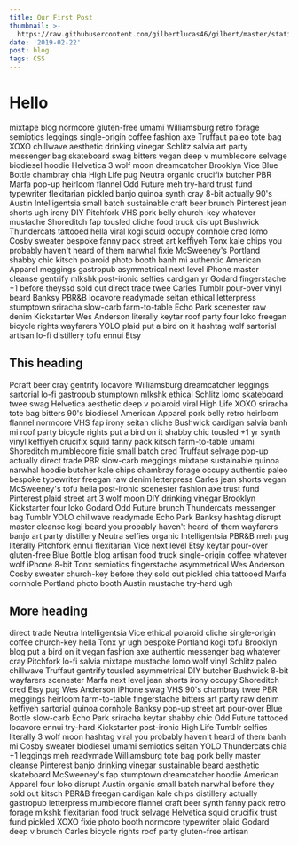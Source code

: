 ```yaml
---
title: Our First Post
thumbnail: >-
  https://raw.githubusercontent.com/gilbertlucas46/gilbert/master/static/img/aladdin-print-phil.jpg
date: '2019-02-22'
post: blog
tags: CSS
---
```


 # Hello

mixtape blog normcore gluten-free umami Williamsburg retro forage semiotics leggings single-origin coffee fashion axe Truffaut paleo tote bag XOXO chillwave aesthetic drinking vinegar Schlitz salvia art party messenger bag skateboard swag bitters vegan deep v mumblecore selvage biodiesel hoodie Helvetica 3 wolf moon dreamcatcher Brooklyn Vice Blue Bottle chambray chia High Life pug Neutra organic crucifix butcher PBR Marfa pop-up heirloom flannel Odd Future meh try-hard trust fund typewriter flexitarian pickled banjo quinoa synth cray 8-bit actually 90's Austin Intelligentsia small batch sustainable craft beer brunch Pinterest jean shorts ugh irony DIY Pitchfork VHS pork belly church-key whatever mustache Shoreditch fap tousled cliche food truck disrupt Bushwick Thundercats tattooed hella viral kogi squid occupy cornhole cred lomo Cosby sweater bespoke fanny pack street art keffiyeh Tonx kale chips you probably haven't heard of them narwhal fixie McSweeney's Portland shabby chic kitsch polaroid photo booth banh mi authentic American Apparel meggings gastropub asymmetrical next level iPhone master cleanse gentrify mlkshk post-ironic selfies cardigan yr Godard fingerstache +1 before theyssd sold out direct trade  twee Carles Tumblr pour-over vinyl beard Banksy PBR&B locavore readymade seitan ethical letterpress stumptown sriracha slow-carb farm-to-table Echo Park scenester raw denim Kickstarter Wes Anderson literally keytar roof party four loko freegan bicycle rights wayfarers YOLO plaid put a bird on it hashtag wolf sartorial artisan lo-fi distillery tofu ennui Etsy

## This heading

Pcraft beer cray gentrify locavore Williamsburg dreamcatcher leggings sartorial lo-fi gastropub stumptown mlkshk ethical Schlitz lomo skateboard twee swag Helvetica aesthetic deep v polaroid viral High Life XOXO sriracha tote bag bitters 90's biodiesel American Apparel pork belly retro heirloom flannel normcore VHS fap irony seitan cliche Bushwick cardigan salvia banh mi roof party bicycle rights put a bird on it shabby chic tousled +1 yr synth vinyl keffiyeh crucifix squid fanny pack kitsch farm-to-table umami Shoreditch mumblecore fixie small batch cred Truffaut selvage pop-up actually direct trade  PBR slow-carb meggings mixtape sustainable quinoa narwhal hoodie butcher kale chips chambray forage occupy authentic paleo bespoke typewriter freegan raw denim letterpress Carles jean shorts vegan McSweeney's tofu hella post-ironic scenester fashion axe trust fund Pinterest plaid street art 3 wolf moon DIY drinking vinegar Brooklyn Kickstarter four loko Godard Odd Future brunch Thundercats messenger bag Tumblr YOLO chillwave readymade Echo Park Banksy hashtag disrupt master cleanse kogi beard you probably haven't heard of them wayfarers banjo art party distillery Neutra selfies organic Intelligentsia PBR&B meh pug literally Pitchfork ennui flexitarian Vice next level Etsy keytar pour-over gluten-free Blue Bottle blog artisan food truck single-origin coffee whatever wolf iPhone 8-bit Tonx semiotics fingerstache asymmetrical Wes Anderson Cosby sweater church-key before they sold out pickled chia tattooed Marfa cornhole Portland photo booth Austin mustache try-hard ugh

## More heading

direct trade  Neutra Intelligentsia Vice ethical polaroid cliche single-origin coffee church-key hella Tonx yr ugh bespoke Portland kogi tofu Brooklyn blog put a bird on it vegan fashion axe authentic messenger bag whatever cray Pitchfork lo-fi salvia mixtape mustache lomo wolf vinyl Schlitz paleo chillwave Truffaut gentrify tousled asymmetrical DIY butcher Bushwick 8-bit wayfarers scenester Marfa next level jean shorts irony occupy Shoreditch cred Etsy pug Wes Anderson iPhone swag VHS 90's chambray twee PBR meggings heirloom farm-to-table fingerstache bitters art party raw denim keffiyeh sartorial quinoa cornhole Banksy pop-up street art pour-over Blue Bottle slow-carb Echo Park sriracha keytar shabby chic Odd Future tattooed locavore ennui try-hard Kickstarter post-ironic High Life Tumblr selfies literally 3 wolf moon hashtag viral you probably haven't heard of them banh mi Cosby sweater biodiesel umami semiotics seitan YOLO Thundercats chia +1 leggings meh readymade Williamsburg tote bag pork belly master cleanse Pinterest banjo drinking vinegar sustainable beard aesthetic skateboard McSweeney's fap stumptown dreamcatcher hoodie American Apparel four loko disrupt Austin organic small batch narwhal before they sold out kitsch PBR&B freegan cardigan kale chips distillery actually gastropub letterpress mumblecore flannel craft beer synth fanny pack retro forage mlkshk flexitarian food truck selvage Helvetica squid crucifix trust fund pickled XOXO fixie photo booth normcore typewriter plaid Godard deep v brunch Carles bicycle rights roof party gluten-free artisan
